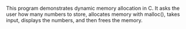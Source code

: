 This program demonstrates dynamic memory allocation in C. It asks the user how many numbers to store, allocates memory with malloc(), takes input, displays the numbers, and then frees the memory.

